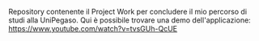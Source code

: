 Repository contenente il Project Work per concludere il mio percorso di studi alla UniPegaso.
Qui è possibile trovare una demo dell'applicazione: https://www.youtube.com/watch?v=tvsGUh-QcUE

